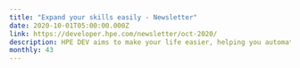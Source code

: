 ```yaml
---
title: "Expand your skills easily - Newsletter"
date: 2020-10-01T05:00:00.000Z
link: https://developer.hpe.com/newsletter/oct-2020/
description: HPE DEV aims to make your life easier, helping you automate processes and showing you how to take advantage of new technologies. Our tutorials and workshops are designed for just that purpose. This month, learn more about these free offerings. 
monthly: 43
---
```

            